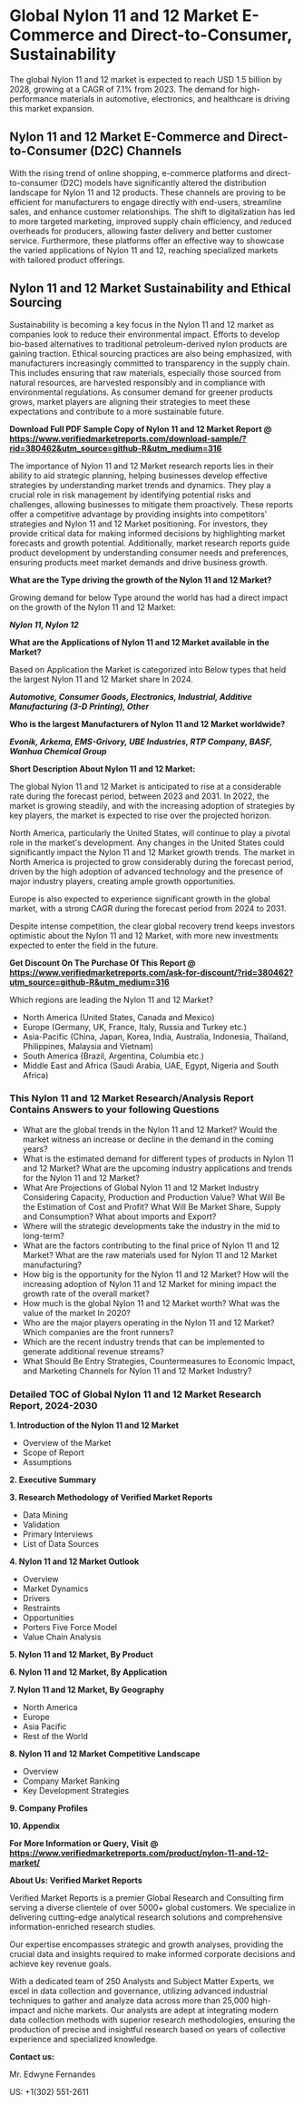<h1>Global Nylon 11 and 12 Market E-Commerce and Direct-to-Consumer, Sustainability</h1><p class=""><p>The global Nylon 11 and 12 market is expected to reach USD 1.5 billion by 2028, growing at a CAGR of 7.1% from 2023. The demand for high-performance materials in automotive, electronics, and healthcare is driving this market expansion.</p><h2>Nylon 11 and 12 Market E-Commerce and Direct-to-Consumer (D2C) Channels</h2><p>With the rising trend of online shopping, e-commerce platforms and direct-to-consumer (D2C) models have significantly altered the distribution landscape for Nylon 11 and 12 products. These channels are proving to be efficient for manufacturers to engage directly with end-users, streamline sales, and enhance customer relationships. The shift to digitalization has led to more targeted marketing, improved supply chain efficiency, and reduced overheads for producers, allowing faster delivery and better customer service. Furthermore, these platforms offer an effective way to showcase the varied applications of Nylon 11 and 12, reaching specialized markets with tailored product offerings.</p><h2>Nylon 11 and 12 Market Sustainability and Ethical Sourcing</h2><p>Sustainability is becoming a key focus in the Nylon 11 and 12 market as companies look to reduce their environmental impact. Efforts to develop bio-based alternatives to traditional petroleum-derived nylon products are gaining traction. Ethical sourcing practices are also being emphasized, with manufacturers increasingly committed to transparency in the supply chain. This includes ensuring that raw materials, especially those sourced from natural resources, are harvested responsibly and in compliance with environmental regulations. As consumer demand for greener products grows, market players are aligning their strategies to meet these expectations and contribute to a more sustainable future.</p></p><p class=""><strong>Download Full PDF Sample Copy of Nylon 11 and 12 Market Report @ <a href="https://www.verifiedmarketreports.com/download-sample/?rid=380462&utm_source=github-R&utm_medium=316" target="_blank">https://www.verifiedmarketreports.com/download-sample/?rid=380462&utm_source=github-R&utm_medium=316</a></strong></p><p>The importance of&nbsp;Nylon 11 and 12 Market research reports lies in their ability to aid strategic planning, helping businesses develop effective strategies by understanding market trends and dynamics. They play a crucial role in risk management by identifying potential risks and challenges, allowing businesses to mitigate them proactively. These reports offer a competitive advantage by providing insights into competitors' strategies and Nylon 11 and 12 Market positioning. For investors, they provide critical data for making informed decisions by highlighting market forecasts and growth potential. Additionally, market research reports guide product development by understanding consumer needs and preferences, ensuring products meet market demands and drive business growth.</p><p><strong>What are the&nbsp;Type driving the growth of the Nylon 11 and 12 Market?</strong></p><p id="" class="">Growing demand for below Type around the world has had a direct impact on the growth of the Nylon 11 and 12 Market:</p><p class=""><em><strong>Nylon 11, Nylon 12</strong></em></p><p class=""><strong>What are the&nbsp;Applications&nbsp;of Nylon 11 and 12 Market available in the Market?</strong></p><p id="" class="">Based on Application the Market is categorized into Below types that held the largest Nylon 11 and 12 Market share In 2024.</p><p class=""><em><strong>Automotive, Consumer Goods, Electronics, Industrial, Additive Manufacturing (3-D Printing), Other</strong></em></p><p class=""><strong>Who is the largest Manufacturers of Nylon 11 and 12 Market worldwide?</strong></p><p><em><strong>Evonik, Arkema, EMS-Grivory, UBE Industries, RTP Company, BASF, Wanhua Chemical Group</strong></em></p><p id="" class=""><strong>Short Description About Nylon 11 and 12 Market:</strong></p><p>The global Nylon 11 and 12 Market is anticipated to rise at a considerable rate during the forecast period, between 2023 and 2031. In 2022, the market is growing steadily, and with the increasing adoption of strategies by key players, the market is expected to rise over the projected horizon.</p><p>North America, particularly the United States, will continue to play a pivotal role in the market's development. Any changes in the United States could significantly impact the Nylon 11 and 12 Market growth trends. The market in North America is projected to grow considerably during the forecast period, driven by the high adoption of advanced technology and the presence of major industry players, creating ample growth opportunities.</p><p>Europe is also expected to experience significant growth in the global market, with a strong CAGR during the forecast period from 2024 to 2031.</p><p>Despite intense competition, the clear global recovery trend keeps investors optimistic about the Nylon 11 and 12 Market, with more new investments expected to enter the field in the future.</p><p id="" class=""><strong>Get Discount On The Purchase Of This Report @ <a href="https://www.verifiedmarketreports.com/ask-for-discount/?rid=380462?utm_source=github-R&utm_medium=316" target="_blank">https://www.verifiedmarketreports.com/ask-for-discount/?rid=380462?utm_source=github-R&utm_medium=316</a></strong></p><p class="">Which regions are leading the Nylon 11 and 12 Market?</p><ul><li>North America (United States, Canada and Mexico)</li><li>Europe (Germany, UK, France, Italy, Russia and Turkey etc.)</li><li>Asia-Pacific (China, Japan, Korea, India, Australia, Indonesia, Thailand, Philippines, Malaysia and Vietnam)</li><li>South America (Brazil, Argentina, Columbia etc.)</li><li>Middle East and Africa (Saudi Arabia, UAE, Egypt, Nigeria and South Africa)</li></ul><h3 id="" class="">This Nylon 11 and 12 Market Research/Analysis Report Contains Answers to your following Questions</h3><ul><li>What are the global trends in the Nylon 11 and 12 Market? Would the market witness an increase or decline in the demand in the coming years?</li><li>What is the estimated demand for different types of products in Nylon 11 and 12 Market? What are the upcoming industry applications and trends for the Nylon 11 and 12 Market?</li><li>What Are Projections of Global Nylon 11 and 12 Market Industry Considering Capacity, Production and Production Value? What Will Be the Estimation of Cost and Profit? What Will Be Market Share, Supply and Consumption? What about imports and Export?</li><li>Where will the strategic developments take the industry in the mid to long-term?</li><li>What are the factors contributing to the final price of Nylon 11 and 12 Market? What are the raw materials used for Nylon 11 and 12 Market manufacturing?</li><li>How big is the opportunity for the Nylon 11 and 12 Market? How will the increasing adoption of Nylon 11 and 12 Market for mining impact the growth rate of the overall market?</li><li>How much is the global Nylon 11 and 12 Market worth? What was the value of the market In 2020?</li><li>Who are the major players operating in the Nylon 11 and 12 Market? Which companies are the front runners?</li><li>Which are the recent industry trends that can be implemented to generate additional revenue streams?</li><li>What Should Be Entry Strategies, Countermeasures to Economic Impact, and Marketing Channels for Nylon 11 and 12 Market Industry?</li></ul><h3 id="" class="">Detailed TOC of Global Nylon 11 and 12 Market Research Report, 2024-2030</h3><p id="" class=""><strong>1. Introduction of the Nylon 11 and 12 Market</strong></p><ul><li>Overview of the Market</li><li>Scope of Report</li><li>Assumptions</li></ul><p id="" class=""><strong>2. Executive Summary</strong></p><p id="" class=""><strong>3. Research Methodology of Verified Market Reports</strong></p><ul><li>Data Mining</li><li>Validation</li><li>Primary Interviews</li><li>List of Data Sources</li></ul><p id="" class=""><strong>4. Nylon 11 and 12 Market Outlook</strong></p><ul><li>Overview</li><li>Market Dynamics</li><li>Drivers</li><li>Restraints</li><li>Opportunities</li><li>Porters Five Force Model</li><li>Value Chain Analysis</li></ul><p id="" class=""><strong>5. Nylon 11 and 12 Market, By Product</strong></p><p id="" class=""><strong>6. Nylon 11 and 12 Market, By Application</strong></p><p id="" class=""><strong>7. Nylon 11 and 12 Market, By Geography</strong></p><ul><li>North America</li><li>Europe</li><li>Asia Pacific</li><li>Rest of the World</li></ul><p id="" class=""><strong>8. Nylon 11 and 12 Market Competitive Landscape</strong></p><ul><li>Overview</li><li>Company Market Ranking</li><li>Key Development Strategies</li></ul><p id="" class=""><strong>9. Company Profiles</strong></p><p id="" class=""><strong>10. Appendix</strong></p><p id="" class=""><strong>For More Information or Query, Visit @ <a href="https://www.verifiedmarketreports.com/product/nylon-11-and-12-market/" target="_blank">https://www.verifiedmarketreports.com/product/nylon-11-and-12-market/</a></strong></p><p id="" class=""><strong>About Us: Verified Market Reports</strong></p><p id="" class="">Verified Market Reports is a premier Global Research and Consulting firm serving a diverse clientele of over 5000+ global customers. We specialize in delivering cutting-edge analytical research solutions and comprehensive information-enriched research studies.</p><p id="" class="">Our expertise encompasses strategic and growth analyses, providing the crucial data and insights required to make informed corporate decisions and achieve key revenue goals.</p><p id="" class="">With a dedicated team of 250 Analysts and Subject Matter Experts, we excel in data collection and governance, utilizing advanced industrial techniques to gather and analyze data across more than 25,000 high-impact and niche markets. Our analysts are adept at integrating modern data collection methods with superior research methodologies, ensuring the production of precise and insightful research based on years of collective experience and specialized knowledge.</p><p id="" class=""><strong>Contact us:</strong></p><p id="" class="">Mr. Edwyne Fernandes</p><p id="" class="">US: +1(302) 551-2611</p>